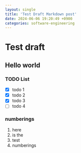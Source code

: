 ```yaml
---
layout: single
title: 'Test Draft Markdown post'
date: 2024-06-06 19:20:49 +0900
categories: software-engineering
---
```


# Test draft

## Hello world

### TODO List

- [x] todo 1
- [x] todo 2
- [x] todo 3
- [ ] todo 4

### numberings

1. here
2. is the
3. test
4. numberings
